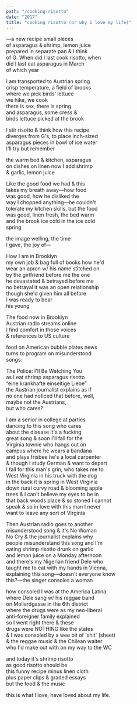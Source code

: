 ```yaml
---
path: "/cooking-risotto"
date: "2017"
title: "cooking risotto (or why i love my life)"
---
```

—a new recipe small pieces<!-- end -->  
of asparagus &amp; shrimp, lemon juice   
prepared in separate pan &amp; I think  
of G. When did I last cook risotto, when  
did I last eat asparagus in March  
of which year

I am transported to Austrian spring  
crisp temperature, a field of brooks  
where we pick birds’ lettuce   
we hike, we cook   
there is sex, there is spring  
and asparagus, some cress &amp;<br>
birds lettuce picked at the brook

I stir risotto &amp; think how this recipe  
diverges from G's, to place inch-sized  
asparagus pieces in bowl of ice water  
I'll try but remember 

the warm bed &amp; kitchen, asparagus   
on dishes on linen now I add shrimp   
&amp; garlic, lemon juice 

Like the good food we had &amp; this<br>
takes my breath away&mdash;how food<br>
was good, how he disliked the  
way I chopped anything&mdash;he couldn't  
tolerate my kitchen skills, but the food  
was good, linen fresh, the bed warm  
and the brook ice cold in the ice cold  
spring

the image welling, the time   
I gave, the joy of&mdash;

How I am in Brooklyn  
my own job &amp; bag full of books how he'd<br>
wear an apron w/ his name stitched on  
by the girlfriend before me the one  
he devastated &amp; betrayed before me  
no betrayal it was an open relationship<br>
though she'd given him all before   
I was ready to bear   
his young

The food now in Brooklyn  
Austrian radio streams online  
I find comfort in those voices  
&amp; references to US culture

food on American bubble plates news<br>
turns to program on misunderstood<br>
songs:

The Police: I'll Be Watching You  
as I eat shrimp asparagus risotto<br>
“eine krankhafte einseitige Liebe”  
the Austrian journalist explains as if  
no one had noticed that before, well,<br>
maybe not the Austrians,   
but who cares?

I am a senior in college at parties   
dancing to this song who cares   
about the disease it's a fucking<br>
great song &amp; soon I'll fall for the<br>
Virginia townie who hangs out on  
campus where he wears a bandana<br>
and plays frisbee he's a local carpenter  
&amp; though I study German &amp; want to depart<br>
I fall for this man's grin, who takes me to<br>
West Virginia in his truck with the dog<br>
in the back it is spring in West Virginia<br>
down rural curvy road &amp; blooming apple<br>
trees &amp; I can't believe my eyes to be in<br>
that back woods place & so stoned I cannot  
speak &amp; so in love with this man I never<br>
want to leave any sort of Virginia

Then Austrian radio goes to another   
misunderstood song &amp; it's No Woman<br>
No Cry &amp; the journalist explains why<br>
people misunderstand this song and I'm  
eating shrimp risotto drunk on garlic  
and lemon juice on a Monday afternoon<br>
and there's my Nigerian friend Dele who  
taught me to eat with my hands in Vienna,   
explaining this song&mdash;doesn't everyone know   
this?&mdash;the singer consoles a woman 
 
how consoled I was at the America Latina   
where Dele sang w/ his reggae band  
on Mollardgasse in the 6th district   
where the drugs were as my neo-liberal   
anti-foreigner family explained   
so I went right there &amp; these  
drugs were NOTHING like the states  
&amp; I was consoled by a wee bit of 'shit' (sheet)  
&amp; the reggae music &amp; the Chilean waiter<br>
who I'd make out with on my way to the WC

and today it's shrimp risotto   
as good risotto should be   
this funny recipe minus linen cloth   
plus paper clips &amp; graded essays   
but the food &amp; the music 

this is what I love, have loved about my life.
